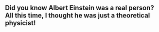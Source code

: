 ## Did you know Albert Einstein was a real person? All this time, I thought he was just a theoretical physicist!
